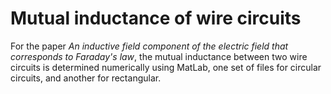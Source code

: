 # Mutual inductance of wire circuits

For the paper *An inductive field component of the electric field that corresponds to Faraday's law*, the mutual inductance between two wire circuits is determined numerically using MatLab, one set of files for circular circuits, and another for rectangular.


